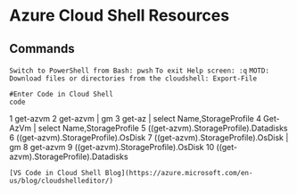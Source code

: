 # Azure Cloud Shell Resources

## Commands

``` Switch to PowerShell from Bash: pwsh ```
``` To exit Help screen: :q ```
``` MOTD: Download files or directories from the cloudshell: Export-File ```
```
#Enter Code in Cloud Shell
code

```
1 get-azvm
   2 get-azvm | gm
   3 get-az | select Name,StorageProfile
   4 Get-AzVm | select Name,StorageProfile
   5 ((get-azvm).StorageProfile).Datadisks
   6 ((get-azvm).StorageProfile).OsDisk
   7 ((get-azvm).StorageProfile).OsDisk | gm
   8 get-azvm
   9 ((get-azvm).StorageProfile).OsDisk
  10 ((get-azvm).StorageProfile).Datadisks
  ```
  [VS Code in Cloud Shell Blog](https://azure.microsoft.com/en-us/blog/cloudshelleditor/)